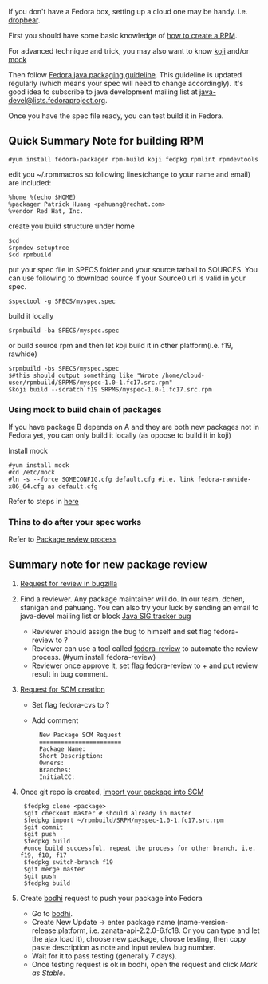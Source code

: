 If you don't have a Fedora box, setting up a cloud one may be handy. i.e. [dropbear](https://pilot.dropbear.engineering.redhat.com).

First you should have some basic knowledge of [how to create a RPM](http://fedoraproject.org/wiki/How_to_create_an_RPM_package).

For advanced technique and trick, you may also want to know [koji](https://fedoraproject.org/wiki/Using_the_Koji_build_system) and/or [mock](http://fedoraproject.org/wiki/Using_Mock_to_test_package_builds)

Then follow [Fedora java packaging guideline](https://fedoraproject.org/wiki/Packaging:Java). This guideline is updated regularly (which means your spec will need to change accordingly). It's good idea to subscribe to java development mailing list at java-devel@lists.fedoraproject.org.

Once you have the spec file ready, you can test build it in Fedora. 

Quick Summary Note for building RPM
---
    #yum install fedora-packager rpm-build koji fedpkg rpmlint rpmdevtools

edit you ~/.rpmmacros so following lines(change to your name and email) are included:

    %home %(echo $HOME)
    %packager Patrick Huang <pahuang@redhat.com>
    %vendor Red Hat, Inc.

create you build structure under home

    $cd 
    $rpmdev-setuptree
    $cd rpmbuild

put your spec file in SPECS folder and your source tarball to SOURCES. You can use following to download source if your Source0 url is valid in your spec.

    $spectool -g SPECS/myspec.spec

build it locally

    $rpmbuild -ba SPECS/myspec.spec

or build source rpm and then let koji build it in other platform(i.e. f19, rawhide)

    $rpmbuild -bs SPECS/myspec.spec 
    $#this should output something like "Wrote /home/cloud-user/rpmbuild/SRPMS/myspec-1.0-1.fc17.src.rpm"
    $koji build --scratch f19 SRPMS/myspec-1.0-1.fc17.src.rpm

### Using mock to build chain of packages
If you have package B depends on A and they are both new packages not in Fedora yet, you can only build it locally (as oppose to build it in koji)

Install mock

    #yum install mock
    #cd /etc/mock
    #ln -s --force SOMECONFIG.cfg default.cfg #i.e. link fedora-rawhide-x86_64.cfg as default.cfg

Refer to steps in [here](http://fedoraproject.org/wiki/Using_Mock_to_test_package_builds#Building_packages_that_depend_on_packages_not_in_a_repository)

### Thins to do after your spec works
Refer to [Package review process](http://fedoraproject.org/wiki/Package_Review_Process)

Summary note for new package review
---
1. [Request for review in bugzilla](https://bugzilla.redhat.com/bugzilla/enter_bug.cgi?product=Fedora&format=fedora-review)
2. Find a reviewer. Any package maintainer will do. In our team, dchen, sfanigan and pahuang. You can also try your luck by sending an email to java-devel mailing list or block [Java SIG tracker bug](https://bugzilla.redhat.com/show_bug.cgi?id=652183)
    * Reviewer should assign the bug to himself and set flag fedora-review to ?
    * Reviewer can use a tool called [fedora-review](https://github.com/timlau/FedoraReview) to automate the review process. (#yum install fedora-review)
    * Reviewer once approve it, set flag fedora-review to + and put review result in bug comment.
3. [Request for SCM creation ](http://fedoraproject.org/wiki/Package_SCM_admin_requests) 
    * Set flag fedora-cvs to ?
    * Add comment

            New Package SCM Request
            =======================
            Package Name: 
            Short Description: 
            Owners: 
            Branches: 
            InitialCC: 

4. Once git repo is created, [import your package into SCM](http://fedoraproject.org/wiki/Using_git_FAQ_for_package_maintainers#How_do_I_import_a_SRPM_package.3F)

        $fedpkg clone <package>
        $git checkout master # should already in master
        $fedpkg import ~/rpmbuild/SRPM/myspec-1.0-1.fc17.src.rpm
        $git commit
        $git push
        $fedpkg build
        #once build successful, repeat the process for other branch, i.e. f19, f18, f17
        $fedpkg switch-branch f19
        $git merge master
        $git push
        $fedpkg build
5. Create [bodhi](http://fedoraproject.org/wiki/Bodhi) request to push your package into Fedora
    * Go to [bodhi](https://admin.fedoraproject.org/updates).
    * Create New Update -> enter package name (name-version-release.platform, i.e. zanata-api-2.2.0-6.fc18. Or you can type and let the ajax load it), choose new package, choose testing, then copy paste description as note and input review bug number.
    * Wait for it to pass testing (generally 7 days).
    * Once testing request is ok in bodhi, open the request and click *Mark as Stable*.